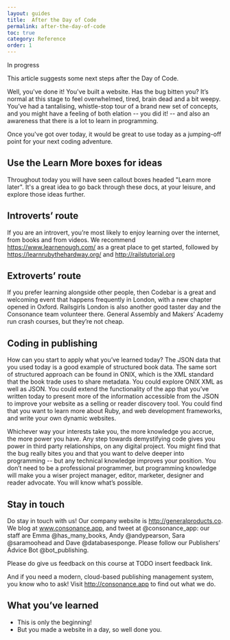 ```yaml
---
layout: guides
title:  After the Day of Code
permalink: after-the-day-of-code
toc: true
category: Reference
order: 1
---
```

<!-- <span class="tag tag--draft">Not started</span> -->
<span class="tag tag--progress">In progress</span>
<!-- <span class="tag tag--review">Ready for review</span> -->
<!-- <span class="tag tag--approved">Approved</span> -->

<p class="content__abstract">
  This article suggests some next steps after the Day of Code.
</p>

Well, you've done it! You've built a website. Has the bug bitten you? It’s normal at this stage to feel overwhelmed, tired, brain dead and a bit weepy. You’ve had a tantalising, whistle-stop tour of a brand new set of concepts, and you might have a feeling of both elation -- you did it! -- and also an awareness that there is a lot to learn in programming.

Once you've got over today, it would be great to use today as a jumping-off point for your next coding adventure.

## Use the Learn More boxes for ideas

Throughout today you will have seen callout boxes headed "Learn more later". It's a great idea to go back through these docs, at your leisure, and explore those ideas further.


## Introverts’ route
If you are an introvert, you’re most likely to enjoy learning over the internet, from books and from videos. We recommend https://www.learnenough.com/ as a great place to get started, followed by https://learnrubythehardway.org/ and http://railstutorial.org

## Extroverts’ route
If you prefer learning alongside other people, then Codebar is a great and welcoming event that happens frequently in London, with a new chapter opened in Oxford. Railsgirls London is also another good taster day and the Consonance team volunteer there. General Assembly and Makers’ Academy run crash courses, but they’re not cheap.

## Coding in publishing
How can you start to apply what you’ve learned today?
The JSON data that you used today is a good example of structured book data. The same sort of structured approach can be found in ONIX, which is the XML standard that the book trade uses to share metadata. You could explore ONIX XML as well as JSON. You could extend the functionality of the app that you’ve written today to present more of the information accessible from the JSON to improve your website as a selling or reader discovery tool. You could find that you want to learn more about Ruby, and web development frameworks, and write your own dynamic websites.

Whichever way your interests take you, the more knowledge you accrue, the more power you have. Any step towards demystifying code gives you power in third party relationships, on any digital project. You might find that the bug really bites you and that you want to delve deeper into programming -- but any technical knowledge improves your position. You don’t need to be a professional programmer, but programming knowledge will make you a wiser project manager, editor, marketer, designer and reader advocate. You will know what’s possible.

## Stay in touch

Do stay in touch with us! Our company website is http://generalproducts.co. We blog at www.consonance.app, and tweet at @consonance_app: our staff are Emma @has_many_books, Andy @andypearson, Sara @saramoohead and Dave @databasesponge. Please follow our Publishers’ Advice Bot @bot_publishing.

Please do give us feedback on this course at TODO insert feedback link.

And if you need a modern, cloud-based publishing management system, you know who to ask! Visit http://consonance.app to find out what we do.

## What you’ve learned

* This is only the beginning!
* But you made a website in a day, so well done you.